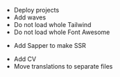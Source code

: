 - Deploy projects
- Add waves
- Do not load whole Tailwind
- Do not load whole Font Awesome
* Add Sapper to make SSR
- Add CV
- Move translations to separate files
